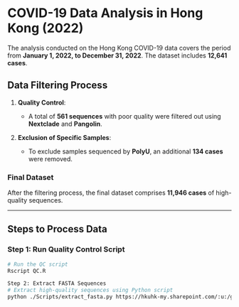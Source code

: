 # COVID-19 Data Analysis in Hong Kong (2022)

The analysis conducted on the Hong Kong COVID-19 data covers the period from **January 1, 2022, to December 31, 2022**. The dataset includes **12,641 cases**.

## Data Filtering Process

1. **Quality Control**:
   - A total of **561 sequences** with poor quality were filtered out using **Nextclade** and **Pangolin**.

2. **Exclusion of Specific Samples**:
   - To exclude samples sequenced by **PolyU**, an additional **134 cases** were removed.

### Final Dataset

After the filtering process, the final dataset comprises **11,946 cases** of high-quality sequences.

---

## Steps to Process Data

### Step 1: Run Quality Control Script
```bash
# Run the QC script
Rscript QC.R

Step 2: Extract FASTA Sequences
# Extract high-quality sequences using Python script
python ./Scripts/extract_fasta.py https://hkuhk-my.sharepoint.com/:u:/g/personal/limt_hku_hk/EbWRGwXzKTZOgh8HUW2KXkUBmnDbIo4ygRQkpQqHoeiWbA?e=6AvCoG ./Data/filter.list extract.fasta
